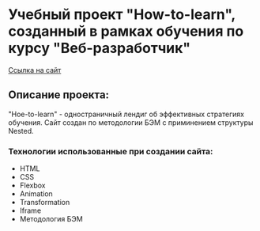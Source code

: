 # Учебный проект "How-to-learn", созданный в рамках обучения по курсу "Веб-разработчик"  
[Ссылка на сайт](https://kononana.github.io/how-to-learn/)
## Описание проекта:
 "Hoe-to-learn" - одностраничный лендиг об эффективных стратегиях обучения. Сайт создан по методологии БЭМ с приминением структуры Nested.
 ### Технологии использованные при создании сайта:  
* HTML
* CSS
* Flexbox
* Animation 
* Transformation
* Iframe
*  Методология БЭМ
